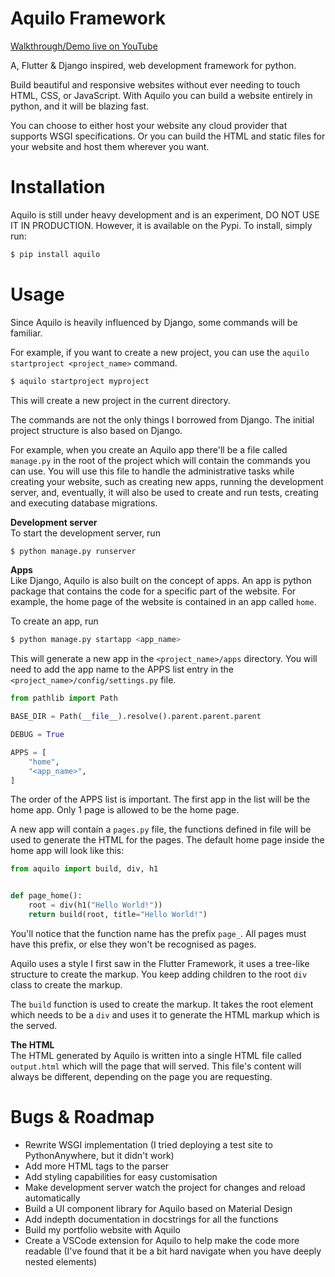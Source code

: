 # Aquilo Framework

[Walkthrough/Demo live on YouTube](https://www.youtube.com/watch?v=NQvrsgKeQpA&t=6s&ab_channel=VUYO)

A, Flutter & Django inspired, web development framework for python.

Build beautiful and responsive websites without ever needing to touch HTML, CSS, or JavaScript.
With Aquilo you can build a website entirely in python, and it will be blazing fast.

You can choose to either host your website any cloud provider that supports WSGI specifications.
Or you can build the HTML and static files for your website
and host them wherever you want.

# Installation

Aquilo is still under heavy development and is an experiment, DO NOT USE IT IN PRODUCTION.
However, it is available on the Pypi. To install, simply run:

```bash
$ pip install aquilo
```

# Usage

Since Aquilo is heavily influenced by Django, some commands will be familiar.

For example, if you want to create a new project, you can use the `aquilo startproject <project_name>` command.

```bash
$ aquilo startproject myproject
```

This will create a new project in the current directory.

The commands are not the only things I borrowed from Django. The initial project structure is also based on Django.

For example, when you create an Aquilo app there'll be a file called `manage.py` in the root of the project which will
contain the commands you can use.
You will use this file to handle the administrative tasks while creating your website, such as creating new apps, running the
development server, and, eventually, it will also be used
to create and run tests, creating and executing database migrations.

**Development server** <br>
To start the development server, run

```bash
$ python manage.py runserver
```

**Apps** <br>
Like Django, Aquilo is also built on the concept of apps. An app is python package that contains the code for a specific part of the
website. For example, the home page of the website is contained in an app called `home`.

To create an app, run

```bash
$ python manage.py startapp <app_name>
```

This will generate a new app in the `<project_name>/apps` directory. You will need to add the app name to the APPS list entry in the `<project_name>/config/settings.py` file.

```python
from pathlib import Path

BASE_DIR = Path(__file__).resolve().parent.parent.parent

DEBUG = True

APPS = [
    "home",
    "<app_name>",
]
```

The order of the APPS list is important. The first app in the list will be the home app. Only 1 page is allowed to be the home page.

A new app will contain a `pages.py` file, the functions defined in file
will be used to generate the HTML for the pages. The default home page inside the home app will look like this:

```python
from aquilo import build, div, h1


def page_home():
    root = div(h1("Hello World!"))
    return build(root, title="Hello World!")
```

You'll notice that the function name has the prefix `page_`. All pages must have this prefix, or else they won't be recognised as pages.

Aquilo uses a style I first saw in the Flutter Framework, it uses a tree-like structure to create the markup.
You keep adding children to the root `div` class to create the markup.

The `build` function is used to create the markup. It takes the root element which needs to be a `div` and uses it to generate the HTML markup which is the served.

**The HTML** <br>
The HTML generated by Aquilo is written into a single HTML file called `output.html` which will the page that will served.
This file's content will always be different, depending on the page you are requesting.

# Bugs & Roadmap
- Rewrite WSGI implementation (I tried deploying a test site to PythonAnywhere, but it didn't work)
- Add more HTML tags to the parser
- Add styling capabilities for easy customisation
- Make development server watch the project for changes and reload automatically
- Build a UI component library for Aquilo based on Material Design
- Add indepth documentation in docstrings for all the functions
- Build my portfolio website with Aquilo
- Create a VSCode extension for Aquilo to help make the code more readable (I've found that it be a bit hard navigate when you have deeply nested elements)
